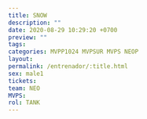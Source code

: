```yaml
---
title: SNOW
description: ""
date: 2020-08-29 10:29:20 +0700
preview: ""
tags: 
categories: MVPP1024 MVPSUR MVPS NEOP
layout: 
permalink: /entrenador/:title.html
sex: male1
tickets: 
team: NEO
MVPS: 
rol: TANK
---
```


